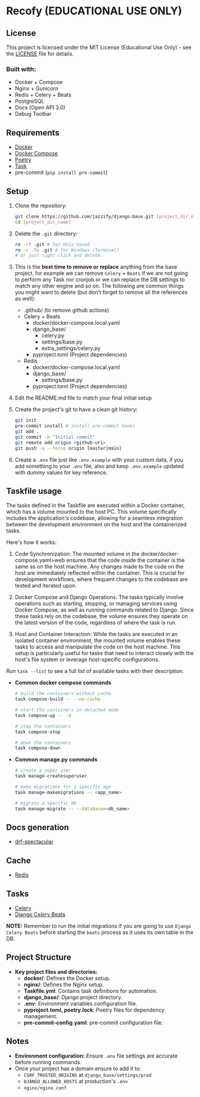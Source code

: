 # Recofy (EDUCATIONAL USE ONLY)

## License

This project is licensed under the MIT License (Educational Use Only) - see the [LICENSE](LICENSE) file for details.


### Built with:
- Docker + Compose
- Nginx + Gunicorn
- Redis + Celery + Beats
- PostgreSQL
- Docs (Open API 3.0)
- Debug Toolbar

## Requirements
- [Docker](https://www.docker.com/)
- [Docker Compose](https://docs.docker.com/compose/)
- [Poetry](https://python-poetry.org/)
- [Task](https://taskfile.dev/)
- pre-commit (`pip install pre-commit`)

## Setup
1. Clone the repository:
    ```sh
    git clone https://github.com/jazzify/django-base.git [project_dir_name]
    cd [project_dir_name]
    ```
1. Delete the `.git` directory:
    ```sh
    rm -rf .git # for Unix based
    rm -r -fo .git # for Windows (Terminal)
    # or just right click and delete.
    ```
1. This is the **best time to remove or replace** anything from the base project, for example we can remove `Celery` + `Beats` if we are not going to perform any Task nor cronjob or we can replace the DB settings to match any other engine and so on. The following are common things you might want to delete (but don't forget to remove all the references as well):
    - .github/ (to remove github actions)
    - Celery + Beats
        - docker/docker-compose.local.yaml
        - django_base/
            - celery.py
            - settings/base.py
            - extra_settings/celery.py
        - pyproject.toml (Project dependencies)
    - Redis
        - docker/docker-compose.local.yaml
        - django_base/
            - settings/base.py
        - pyproject.toml (Project dependencies)


1. Edit the README.md file to match your final initial setup
1. Create the project's git to have a clean git history:
    ```sh
    git init
    pre-commit install # install pre-commit hooks
    git add .
    git commit -m "Initial commit"
    git remote add origin <github-uri>
    git push -u --force origin [master|main]
    ```
1. Create a `.env` file just like `.env.example` with your custom data, if you add something to your `.env` file, also and keep `.env.example` updated with dummy values for key reference.

## Taskfile usage
The tasks defined in the Taskfile are executed within a Docker container, which has a volume mounted to the host PC. This volume specifically includes the application's codebase, allowing for a seamless integration between the development environment on the host and the containerized tasks.

Here's how it works:

1. Code Synchronization: The mounted volume in the docker/docker-compose.yaml>web ensures that the code inside the container is the same as on the host machine. Any changes made to the code on the host are immediately reflected within the container. This is crucial for development workflows, where frequent changes to the codebase are tested and iterated upon.

1. Docker Compose and Django Operations: The tasks typically involve operations such as starting, stopping, or managing services using Docker Compose, as well as running commands related to Django. Since these tasks rely on the codebase, the volume ensures they operate on the latest version of the code, regardless of where the task is run.

1. Host and Container Interaction: While the tasks are executed in an isolated container environment, the mounted volume enables these tasks to access and manipulate the code on the host machine. This setup is particularly useful for tasks that need to interact closely with the host's file system or leverage host-specific configurations.

Run `task --list` to see a full list of available tasks with their description.

- **Common docker compose commands**
    ```bash
    # build the containers without cache
    task compose-build -- --no-cache
    ```
    ```bash
    # start the containers in detached mode
    task compose-up -- -d
    ```
    ```bash
    # stop the containers
    task compose-stop
    ```
    ```bash
    # down the containers
    task compose-down
    ```

- **Common manage.py commands**
    ```bash
    # create a super user
    task manage-createsuperuser
    ```
    ```bash
    # make migrations for a specific app
    task manage-makemigrations -- <app_name>
    ```
    ```bash
    # migrate a specific db
    task manage-migrate -- --database=<db_name>
    ```


## Docs generation
- [drf-spectacular](https://drf-spectacular.readthedocs.io/en/latest/index.html)

## Cache
- [Redis](https://github.com/redis/hiredis-py)

## Tasks
- [Celery](https://docs.celeryq.dev/en/stable/)
- [Django Celery Beats](https://django-celery-beat.readthedocs.io/en/latest/)

**NOTE:** Remember to run the initial migrations if you are going to use `Django Celery Beats` before starting the `beats` process as it uses its own table in the DB.

## Project Structure
- **Key project files and directories:**
  - **docker/**: Defines the Docker setup.
  - **nginx/**: Defines the Nginx setup.
  - **Taskfile.yml**: Contains task definitions for automation.
  - **django_base/**: Django project directory.
  - **.env**: Environment variables configuration file.
  - **pyproject.toml, poetry.lock**: Poetry files for dependency management.
  - **pre-commit-config.yaml**: pre-commit configuration file.

## Notes
- **Environment configuration:** Ensure `.env` file settings are accurate before running commands.
- Once your project has a domain ensure to add it to:
    - `CSRF_TRUSTED_ORIGINS` at `django_base/settings/prod`
    - `DJANGO_ALLOWED_HOSTS` at production's `.env`
    - `nginx/nginx.conf`
